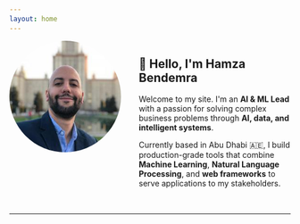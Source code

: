 ```yaml
---
layout: home
---
```


<div style="display: flex; align-items: flex-start; gap: 2rem; margin-bottom: 2rem;">
  <div style="flex-shrink: 0;">
    <img src="/assets/images/hamza-profile.jpg" alt="Hamza Bendemra" style="width: 200px; height: 200px; border-radius: 50%; object-fit: cover;">
  </div>
  <div style="flex: 1;">
    <h2>👋 Hello, I'm Hamza Bendemra</h2>
    <p>Welcome to my site. I'm an <strong>AI & ML Lead</strong> with a passion for solving complex business problems through <strong>AI, data, and intelligent systems</strong>.</p>
    <p>Currently based in Abu Dhabi 🇦🇪, I build production-grade tools that combine <strong>Machine Learning</strong>, <strong>Natural Language Processing</strong>, and <strong>web frameworks</strong> to serve applications to my stakeholders.</p>
  </div>
</div>

---


